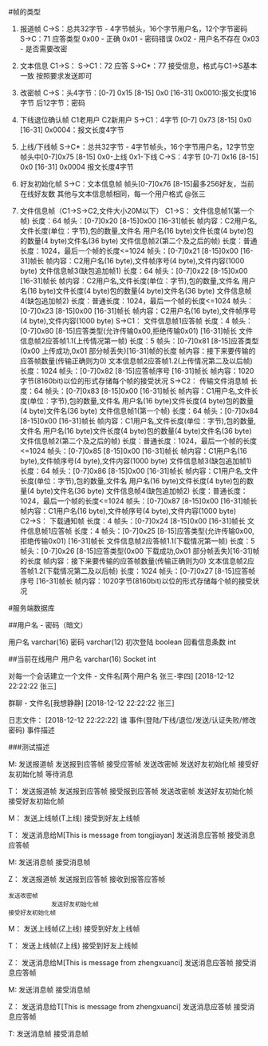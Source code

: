 
#帧的类型

1. 报道帧
    C→S：总共32字节 - 4字节帧头，16个字节用户名，12个字节密码
    S→C：71 应答类型 0x00 - 正确 0x01 - 密码错误 0x02 - 用户名不存在 0x03 - 是否需要改密

2. 文本信息
    C1→S：
    S→C1：72 应答
    S→C*：77 接受信息，格式与C1→S基本一致
    按照要求发送即可

3. 改密帧
    C→S：头4字节：[0-7] 0x15 [8-15] 0x0 [16-31] 0x0010:报文长度16字节
         后12字节：密码

4. 下线退位确认帧
    C1老用户
    C2新用户
    S→C1：4字节 [0-7] 0x73 [8-15] 0x0 [16-31] 0x0004：报文长度4字节

5. 上线/下线帧
    S→C*：总共32字节 - 4字节帧头，16个字节用户名，12字节空
        帧头中[0-7]0x75 [8-15] 0x0-上线 0x1-下线
    C→S：4字节 [0-7] 0x16 [8-15] 0x0 [16-31] 0x0004 报文长度4字节 

6. 好友初始化帧
    S→C：文本信息帧 帧头[0-7]0x76 [8-15]最多256好友，当前在线好友数  其他与文本信息帧相同，每一个用户格式 @张三


7. 文件信息帧（C1→S→C2,文件大小20M以下）
	C1→S：
		文件信息帧1(第一个帧)
			长度：64
			帧头：[0-7]0x20 [8-15]0x00 [16-31]帧长 
			帧内容：C2用户名,文件长度(单位：字节),包的数量,文件名
				用户名(16 byte)文件长度(4 byte)包的数量(4 byte)文件名(36 byte)
		文件信息帧2(第二个及之后的帧)
			长度：普通长度：1024，最后一个帧的长度<=1024
			帧头：[0-7]0x21 [8-15]0x00 [16-31]帧长
			帧内容：C2用户名(16 byte),文件帧序号(4 byte),文件内容(1000 byte)
		文件信息帧3(缺包追加帧1)
			长度：64
			帧头：[0-7]0x22 [8-15]0x00 [16-31]帧长
			帧内容：C2用户名,文件长度(单位：字节),包的数量,文件名
				用户名(16 byte)文件长度(4 byte)包的数量(4 byte)文件名(36 byte)
		文件信息帧4(缺包追加帧2)
			长度：普通长度：1024，最后一个帧的长度<=1024
			帧头：[0-7]0x23 [8-15]0x00 [16-31]帧长
			帧内容：C2用户名(16 byte),文件帧序号(4 byte),文件内容(1000 byte)
	S→C1：
		文件信息帧1应答帧
			长度：4
			帧头：[0-7]0x80 [8-15]应答类型(允许传输0x00,拒绝传输0x01) [16-31]帧长
		文件信息帧2应答帧1.1(上传情况第一帧)
			长度：5
			帧头：[0-7]0x81 [8-15]应答类型(0x00 上传成功,0x01 部分帧丢失)[16-31]帧的长度
			帧内容：接下来要传输的应答帧数量(传输正确则为0)
		文本信息帧2应答帧1.2(上传情况第二及以后帧)
			长度：1024
			帧头：[0-7]0x82 [8-15]应答帧序号 [16-31]帧长
			帧内容：1020字节(8160bit)以位的形式存储每个帧的接受状况
	S→C2：
		传输文件消息帧
			长度：64
			帧头：[0-7]0x83 [8-15]0x00 [16-31]帧长 
			帧内容：C1用户名,文件长度(单位：字节),包的数量,文件名
				用户名(16 byte)文件长度(4 byte)包的数量(4 byte)文件名(36 byte)
		文件信息帧1(第一个帧)
			长度：64
			帧头：[0-7]0x84 [8-15]0x00 [16-31]帧长 
			帧内容：C1用户名,文件长度(单位：字节),包的数量,文件名
				用户名(16 byte)文件长度(4 byte)包的数量(4 byte)文件名(36 byte)
		文件信息帧2(第二个及之后的帧)
			长度：普通长度：1024，最后一个帧的长度<=1024
			帧头：[0-7]0x85 [8-15]0x00 [16-31]帧长
			帧内容：C1用户名(16 byte),文件帧序号(4 byte),文件内容(1000 byte)
		文件信息帧3(缺包追加帧1)
			长度：64
			帧头：[0-7]0x86 [8-15]0x00 [16-31]帧长
			帧内容：C1用户名,文件长度(单位：字节),包的数量,文件名
				用户名(16 byte)文件长度(4 byte)包的数量(4 byte)文件名(36 byte)
		文件信息帧4(缺包追加帧2)
			长度：普通长度：1024，最后一个帧的长度<=1024
			帧头：[0-7]0x87 [8-15]0x00 [16-31]帧长
			帧内容：C1用户名(16 byte),文件帧序号(4 byte),文件内容(1000 byte)
	C2→S：
		下载通知帧
			长度：4
			帧头：[0-7]0x24 [8-15]0x00 [16-31]帧长
		文件信息帧1应答帧
			长度：4
			帧头：[0-7]0x25 [8-15]应答类型(允许传输0x00,拒绝传输0x01) [16-31]帧长
		文件信息帧2应答帧1.1(下载情况第一帧)
			长度：5
			帧头：[0-7]0x26 [8-15]应答类型(0x00 下载成功,0x01 部分帧丢失)[16-31]帧的长度
			帧内容：接下来要传输的应答帧数量(传输正确则为0)
		文本信息帧2应答帧1.2(下载情况第二及以后帧)
			长度：1024
			帧头：[0-7]0x27 [8-15]应答帧序号 [16-31]帧长
			帧内容：1020字节(8160bit)以位的形式存储每个帧的接受状况

#服务端数据库

##用户名 - 密码（暗文）

用户名 varchar(16)
密码 varchar(12)
初次登陆 boolean
回看信息条数 int

##当前在线用户
用户名 varchar(16)
Socket int

对每一个会话建立一个文件 - 文件名[两个用户名 张三-李四]
[2018-12-12 22:22:22 张三]

群聊 - 文件名[我想静静]
[2018-12-12 22:22:22 张三]

日志文件：
[2018-12-12 22:22:22]
谁
事件(登陆/下线/退位/发送/认证失败/修改密码)
事件描述


###测试描述

M:	发送报道帧
				发送报到应答帧
	接受应答帧
	发送改密帧
				发送好友初始化帧
	接受好友初始化帧
	等待消息

T：	发送报道帧
				发送报到应答帧
	接受报到应答帧
	发送改密帧
				发送好友初始化帧
	接受好友初始化帧

M：				发送上线帧(T上线)
	接受到好友上线帧

T：	发送消息给M[This is message from tongjiayan]
				发送消息应答帧
	接受消息应答帧

M:				发送消息帧
	接受消息帧

Z： 发送报道帧
				发送报到应答帧
	接收到报答应答帧

	发送改密帧
				发送好友初始化帧
	接受好友初始化帧

M：				发送上线帧(Z上线)
	接受到好友上线帧

T：				发送上线帧(Z上线)
	接受到好友上线帧

Z：	发送消息给M[This is message from zhengxuanci]
				发送消息应答帧
	接受消息应答帧

M:				发送消息帧
	接受消息帧

Z：	发送消息给T[This is message from zhengxuanci]
				发送消息应答帧
	接受消息应答帧

	
T:				发送消息帧
	接受消息帧




